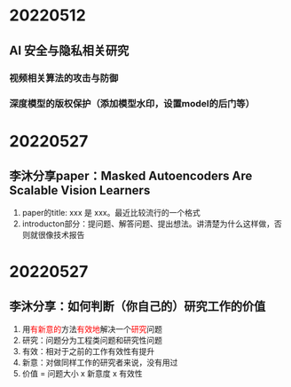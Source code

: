 # 20220512
## AI 安全与隐私相关研究
### 视频相关算法的攻击与防御
### 深度模型的版权保护（添加模型水印，设置model的后门等）
# 20220527
## 李沐分享paper：Masked Autoencoders Are Scalable Vision Learners
1. paper的title: xxx 是 xxx。最近比较流行的一个格式
2. introducton部分：提问题、解答问题、提出想法。讲清楚为什么这样做，否则就很像技术报告
# 20220527
## 李沐分享：如何判断（你自己的）研究工作的价值
1. 用<font color=red>有新意的</font>方法<font color=red>有效地</font>解决一个<font color=red>研究</font>问题
2. 研究：问题分为工程类问题和研究性问题
3. 有效：相对于之前的工作有效性有提升
4. 新意：对做同样工作的研究者来说，没有用过
5. 价值 = 问题大小 x 新意度 x 有效性
